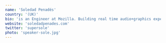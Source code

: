```yaml
---
name: 'Soledad Penadés'
country: '(UK)'
bio: 'is an Engineer at Mozilla. Building real time audio+graphics experiments with JavaScript; breaking half the browsers in the process. It‘s fun!'
website: 'soledadpenades.com'
twitter: 'supersole'
photo: 'speaker-sole.jpg'
---
```

